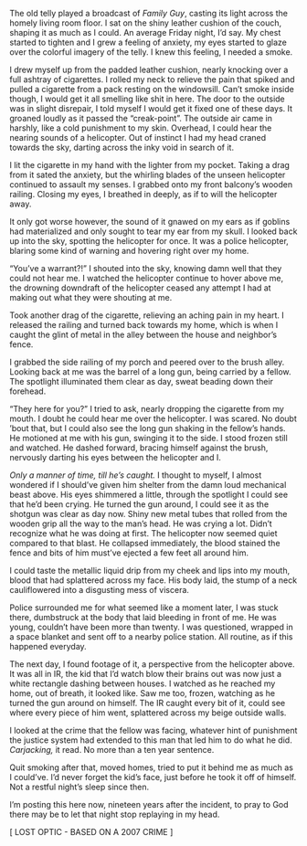 The old telly played a broadcast of *Family Guy*, casting its light across the homely living room floor. I sat on the shiny leather cushion of the couch, shaping it as much as I could. An average Friday night, I’d say. My chest started to tighten and I grew a feeling of anxiety, my eyes started to glaze over the colorful imagery of the telly. I knew this feeling, I needed a smoke.

I drew myself up from the padded leather cushion, nearly knocking over a full ashtray of cigarettes. I rolled my neck to relieve the pain that spiked and pulled a cigarette from a pack resting on the windowsill. Can’t smoke inside though, I would get it all smelling like shit in here. The door to the outside was in slight disrepair, I told myself I would get it fixed one of these days. It groaned loudly as it passed the “creak-point”. The outside air came in harshly, like a cold punishment to my skin. Overhead, I could hear the nearing sounds of a helicopter. Out of instinct I had my head craned towards the sky, darting across the inky void in search of it.

I lit the cigarette in my hand with the lighter from my pocket. Taking a drag from it sated the anxiety, but the whirling blades of the unseen helicopter continued to assault my senses. I grabbed onto my front balcony’s wooden railing. Closing my eyes, I breathed in deeply, as if to will the helicopter away.

It only got worse however, the sound of it gnawed on my ears as if goblins had materialized and only sought to tear my ear from my skull. I looked back up into the sky, spotting the helicopter for once. It was a police helicopter, blaring some kind of warning and hovering right over my home.

“You’ve a warrant?!” I shouted into the sky, knowing damn well that they could not hear me. I watched the helicopter continue to hover above me, the drowning downdraft of the helicopter ceased any attempt I had at making out what they were shouting at me.

Took another drag of the cigarette, relieving an aching pain in my heart. I released the railing and turned back towards my home, which is when I caught the glint of metal in the alley between the house and neighbor’s fence.

I grabbed the side railing of my porch and peered over to the brush alley. Looking back at me was the barrel of a long gun, being carried by a fellow. The spotlight illuminated them clear as day, sweat beading down their forehead.

“They here for you?” I tried to ask, nearly dropping the cigarette from my mouth. I doubt he could hear me over the helicopter. I was scared. No doubt ’bout that, but I could also see the long gun shaking in the fellow’s hands. He motioned at me with his gun, swinging it to the side. I stood frozen still and watched. He dashed forward, bracing himself against the brush, nervously darting his eyes between the helicopter and I.

*Only a manner of time, till he’s caught.* I thought to myself, I almost wondered if I should’ve given him shelter from the damn loud mechanical beast above. His eyes shimmered a little, through the spotlight I could see that he’d been crying. He turned the gun around, I could see it as the shotgun was clear as day now. Shiny new metal tubes that rolled from the wooden grip all the way to the man’s head. He was crying a lot. Didn’t recognize what he was doing at first. The helicopter now seemed quiet compared to that blast. He collapsed immediately, the blood stained the fence and bits of him must’ve ejected a few feet all around him.

I could taste the metallic liquid drip from my cheek and lips into my mouth, blood that had splattered across my face. His body laid, the stump of a neck cauliflowered into a disgusting mess of viscera.

Police surrounded me for what seemed like a moment later, I was stuck there, dumbstruck at the body that laid bleeding in front of me. He was young, couldn’t have been more than twenty. I was questioned, wrapped in a space blanket and sent off to a nearby police station. All routine, as if this happened everyday. 

The next day, I found footage of it, a perspective from the helicopter above. It was all in IR, the kid that I’d watch blow their brains out was now just a white rectangle dashing between houses. I watched as he reached my home, out of breath, it looked like. Saw me too, frozen, watching as he turned the gun around on himself. The IR caught every bit of it, could see where every piece of him went, splattered across my beige outside walls.

I looked at the crime that the fellow was facing, whatever hint of  punishment the justice system had extended to this man that led him to do what he did. *Carjacking,* it read. No more than a ten year sentence. 

Quit smoking after that, moved homes, tried to put it behind me as much as I could’ve. I’d never forget the kid’s face, just before he took it off of himself. Not a restful night’s sleep since then.

I’m posting this here now, nineteen years after the incident, to pray to God there may be to let that night stop replaying in my head. 

\[ LOST OPTIC - BASED ON A 2007 CRIME \]